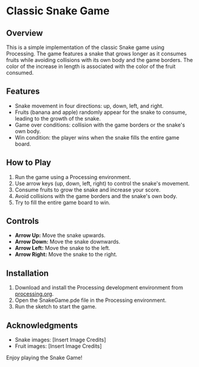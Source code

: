 # Classic Snake Game

## Overview

This is a simple implementation of the classic Snake game using Processing. The game features a snake that grows longer as it consumes fruits while avoiding collisions with its own body and the game borders. The color of the increase in length is associated with the color of the fruit consumed. 

## Features

- Snake movement in four directions: up, down, left, and right.
- Fruits (banana and apple) randomly appear for the snake to consume, leading to the growth of the snake.
- Game over conditions: collision with the game borders or the snake's own body.
- Win condition: the player wins when the snake fills the entire game board.

## How to Play

1. Run the game using a Processing environment.
2. Use arrow keys (up, down, left, right) to control the snake's movement.
3. Consume fruits to grow the snake and increase your score.
4. Avoid collisions with the game borders and the snake's own body.
5. Try to fill the entire game board to win.

## Controls

- **Arrow Up:** Move the snake upwards.
- **Arrow Down:** Move the snake downwards.
- **Arrow Left:** Move the snake to the left.
- **Arrow Right:** Move the snake to the right.

## Installation

1. Download and install the Processing development environment from [processing.org](https://processing.org/download/).
2. Open the SnakeGame.pde file in the Processing environment.
3. Run the sketch to start the game.

## Acknowledgments

- Snake images: [Insert Image Credits]
- Fruit images: [Insert Image Credits]

Enjoy playing the Snake Game!
